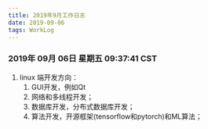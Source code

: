 ```yaml
---
title: 2019年9月工作日志
date: 2019-09-06
tags: WorkLog
---
```

### 2019年 09月 06日 星期五 09:37:41 CST

1. linux 端开发方向：
	1. GUI开发，例如Qt
	2. 网络和多线程开发；
	3. 数据库开发，分布式数据库开发；
	4. 算法开发，开源框架(tensorflow和pytorch)和ML算法；
